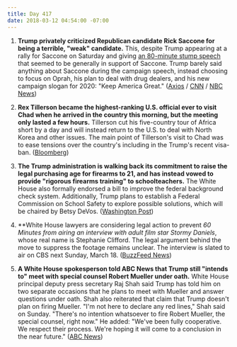 ```yaml
---
title: Day 417
date: 2018-03-12 04:54:00 -07:00
---
```


1. **Trump privately criticized Republican candidate Rick Saccone for being a terrible, "weak" candidate.** This, despite Trump appearing at a rally for Saccone on Saturday and giving [an 80-minute stump speech](https://youtu.be/aZ2ab7RtuDU) that seemed to be generally in support of Saccone. Trump barely said anything about Saccone during the campaign speech, instead choosing to focus on Oprah, his plan to deal with drug dealers, and his new campaign slogan for 2020: "Keep America Great." ([Axios](https://www.axios.com/scoop-trump-privately-trashes-rick-saccone-1520806446-c7033bad-f7a4-4d92-80a7-40113967a0e2.html) / [CNN](https://www.cnn.com/2018/03/10/politics/trump-pennsylvania-speech-rick-saccone/index.html) / [NBC News](https://youtu.be/aZ2ab7RtuDU))

2. **Rex Tillerson became the highest-ranking U.S. official ever to visit Chad when he arrived in the country this morning, but the meeting only lasted a few hours.** Tillerson cut his five-country tour of Africa short by a day and will instead return to the U.S. to deal with North Korea and other issues. The main point of Tillerson's visit to Chad was to ease tensions over the country's including in the Trump's recent visa-ban. ([Bloomberg](https://www.bloomberg.com/news/articles/2018-03-12/tillerson-to-cut-short-africa-trip-by-about-a-day))

3. **The Trump administration is walking back its commitment to raise the legal purchasing age for firearms to 21, and has instead vowed to provide "rigorous firearms training" to schoolteachers.** The White House also formally endorsed a bill to improve the federal background check system. Additionally, Trump plans to establish a Federal Commission on School Safety to explore possible solutions, which will be chaired by Betsy DeVos. ([Washington Post](https://www.washingtonpost.com/politics/white-house-vows-to-help-arm-teachers-and-backs-off-raising-age-for-buying-guns/2018/03/11/14da0c8e-253a-11e8-bc72-077aa4dab9ef_story.html?utm_term=.f6770cc1b2f5))

4. **White House lawyers are considering legal action to prevent *60 Minutes *from airing an interview with adult film star Stormy Daniels**, whose real name is Stephanie Clifford. The legal argument behind the move to suppress the footage remains unclear. The interview is slated to air on CBS next Sunday, March 18. ([BuzzFeed News](https://www.buzzfeed.com/chrisgeidner/trump-lawyers-are-considering-a-challenge-to-60-minutes?utm_term=.jar43rPGNP#.xqRl0DZ1bZ))

5. **A White House spokesperson told ABC News that Trump still "intends to" meet with special counsel Robert Mueller under oath.** White House principal deputy press secretary Raj Shah said Trump has told him on two separate occasions that he plans to meet with Mueller and answer questions under oath. Shah also reiterated that claim that Trump doesn't plan on firing Mueller. "I'm not here to declare any red lines," Shah said on Sunday. "There's no intention whatsoever to fire Robert Mueller, the special counsel, right now." He added: "We've been fully cooperative. We respect their process. We're hoping it will come to a conclusion in the near future." ([ABC News](http://abcnews.go.com/Politics/trump-intends-meet-special-counsel-oath-white-house/story?id=53658533))